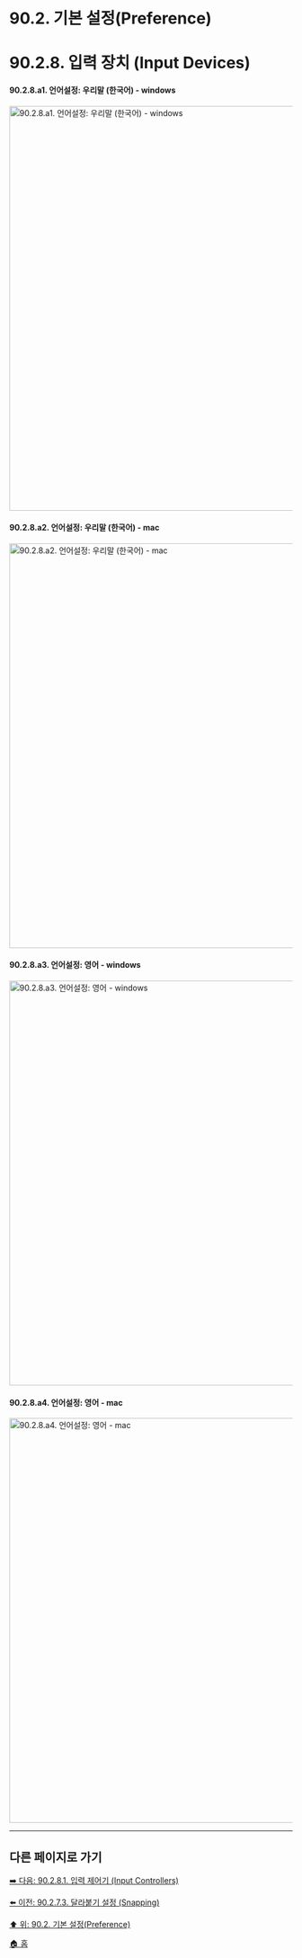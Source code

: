 # 90.2. 기본 설정(Preference)
# 90.2.8. 입력 장치 (Input Devices)

#### 90.2.8.a1. 언어설정: 우리말 (한국어) - windows

<img width="720" alt="90.2.8.a1. 언어설정: 우리말 (한국어) - windows" environment="MacOS:Sonoma 14.2.1 GIMP 2.10.36" src="https://github.com/wonder13662/gimp/assets/15767104/2f0d3e1d-d971-4159-92ff-c9a51e114081">

#### 90.2.8.a2. 언어설정: 우리말 (한국어) - mac

<img width="720" alt="90.2.8.a2. 언어설정: 우리말 (한국어) - mac" environment="MacOS:Sonoma 14.2.1 GIMP 2.10.36" src="https://github.com/wonder13662/gimp/assets/15767104/92f4c2f8-c9b0-461e-8896-d9c91a95140c">

#### 90.2.8.a3. 언어설정: 영어 - windows

<img width="720" alt="90.2.8.a3. 언어설정: 영어 - windows" environment="MacOS:Sonoma 14.2.1 GIMP 2.10.36" src="https://github.com/wonder13662/gimp/assets/15767104/bf8d5470-3a6e-49ab-87e4-8e764d17f526">

#### 90.2.8.a4. 언어설정: 영어 - mac

<img width="720" alt="90.2.8.a4. 언어설정: 영어 - mac" environment="MacOS:Sonoma 14.2.1 GIMP 2.10.36" src="https://github.com/wonder13662/gimp/assets/15767104/ab384a95-d23d-460a-830d-f5985b67d8e3">

***

## 다른 페이지로 가기

[➡️ 다음: 90.2.8.1. 입력 제어기 (Input Controllers)](./90-02-08-input-devicex-01-input-controllers.md)

[⬅️ 이전: 90.2.7.3. 달라붙기 설정 (Snapping)](./90-02-07-image-windowx-03-snapping.md)

[⬆️ 위: 90.2. 기본 설정(Preference)](./90-02-00-preference.md)

[🏠 홈](./00-home.md)
